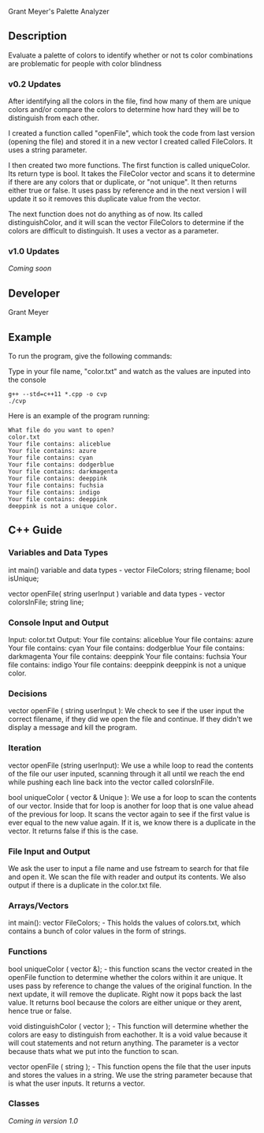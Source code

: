 Grant Meyer's Palette Analyzer

## Description

Evaluate a palette of colors to identify whether or not ts color combinations are problematic for people with color blindness

### v0.2 Updates

After identifying all the colors in the file, find how many of them are unique colors and/or compare the colors to determine how hard they will be to distinguish from each other.

I created a function called "openFile", which took the code from last version (opening the file) and stored it in a new vector I created called FileColors. It uses a string parameter.

I then created two more functions.
The first function is called uniqueColor. Its return type is bool. It takes the FileColor vector and scans it to determine if there are any colors that or duplicate, or "not unique". It then returns either true or false. It uses pass by reference and in the next version I will update it so it removes this duplicate value from the vector.

The next function does not do anything as of now. Its called distinguishColor, and it will scan the vector FileColors to determine if the colors are difficult to distinguish. It uses a vector as a parameter.


### v1.0 Updates

*Coming soon*


## Developer

Grant Meyer

## Example

To run the program, give the following commands:

Type in your file name, "color.txt" and watch as the values are inputed into the console

```
g++ --std=c++11 *.cpp -o cvp
./cvp
```

Here is an example of the program running:

```
What file do you want to open?
color.txt
Your file contains: aliceblue
Your file contains: azure
Your file contains: cyan
Your file contains: dodgerblue
Your file contains: darkmagenta
Your file contains: deeppink
Your file contains: fuchsia
Your file contains: indigo
Your file contains: deeppink
deeppink is not a unique color.

```

## C++ Guide

### Variables and Data Types
int main() variable and data types -
vector <string> FileColors;
string filename;
bool isUnique;

vector <string> openFile( string userInput ) variable and data types -
vector <string> colorsInFile;
string line;

### Console Input and Output

Input: 
color.txt
Output: 
Your file contains: aliceblue
Your file contains: azure
Your file contains: cyan
Your file contains: dodgerblue
Your file contains: darkmagenta
Your file contains: deeppink
Your file contains: fuchsia
Your file contains: indigo
Your file contains: deeppink
deeppink is not a unique color.
 
### Decisions

vector <string> openFile ( string userInput ): We check to see if the user input the correct filename, if they did we open the file and continue. If they didn't we display a message and kill the program.

### Iteration

vector <string> openFile (string userInput): We use a while loop to read the contents of the file our user inputed, scanning through it all until we reach the end while pushing each line back into the vector called colorsInFile. 

bool uniqueColor ( vector <string> & Unique ): We use a for loop to scan the contents of our vector. Inside that for loop is another for loop that is one value ahead of the previous for loop. It scans the vector again to see if the first value is ever equal to the new value again. If it is, we know there is a duplicate in the vector. It returns false if this is the case.

### File Input and Output

We ask the user to input a file name and use fstream to search for that file and open it. We scan the file with reader and output its contents. We also output if there is a duplicate in the color.txt file.

### Arrays/Vectors

int main(): 
vector <string> FileColors; - This holds the values of colors.txt, which contains a bunch of color values in the form of strings.

### Functions

bool uniqueColor ( vector <string> &); - this function scans the vector created in the openFile function to determine whether the colors within it are unique. It uses pass by reference to change the values of the original function. In the next update, it will remove the duplicate. Right now it pops back the last value. It returns bool because the colors are either unique or they arent, hence true or false.

void distinguishColor ( vector <string> ); - This function will determine whether the colors are easy to distinguish from eachother. It is a void value because it will cout statements and not return anything. The parameter is a vector because thats what we put into the function to scan.

vector <string> openFile ( string ); - This function opens the file that the user inputs and stores the values in a string. We use the string parameter because that is what the user inputs. It returns a vector.

### Classes

*Coming in version 1.0*
